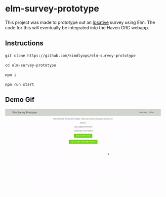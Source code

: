 # elm-survey-prototype

This project was made to prototype out an [Ipsative](https://en.wikipedia.org/wiki/Ipsative) survey using Elm. The code for this will eventually be integrated into the Haven GRC webapp.

## Instructions

`git clone https://github.com/kindlyops/elm-survey-prototype`

`cd elm-survey-prototype`

`npm i`

`npm run start`

## Demo Gif

![Demo Gif](https://github.com/kindlyops/elm-survey-prototype/raw/master/demo.gif)